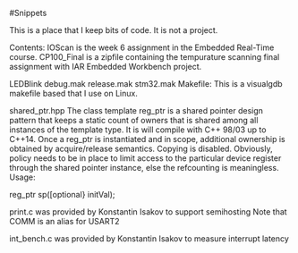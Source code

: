 #Snippets

This is a place that I keep bits of code. It is not a project.

Contents:
IOScan is the week 6 assignment in the Embedded Real-Time course.
CP100_Final is a zipfile containing the tempurature scanning final assignment with IAR Embedded Workbench project.

LEDBlink debug.mak release.mak stm32.mak Makefile: This is a visualgdb makefile based that I use on Linux.

shared_ptr.hpp
The class template reg_ptr is a shared pointer design pattern that keeps a static count of owners that is shared among all instances of the template type. It is will compile with C++ 98/03 up to C++14. Once a reg_ptr is instantiated and in scope, additional ownership is obtained by acquire/release semantics. Copying is disabled. Obviously, policy needs to be in place to limit access to the particular device register through the shared pointer instance, else the refcounting is meaningless. Usage:

reg_ptr sp([optional} initVal);

print.c was provided by Konstantin Isakov to support semihosting Note that COMM is an alias for USART2

int_bench.c was provided by Konstantin Isakov to measure interrupt latency
